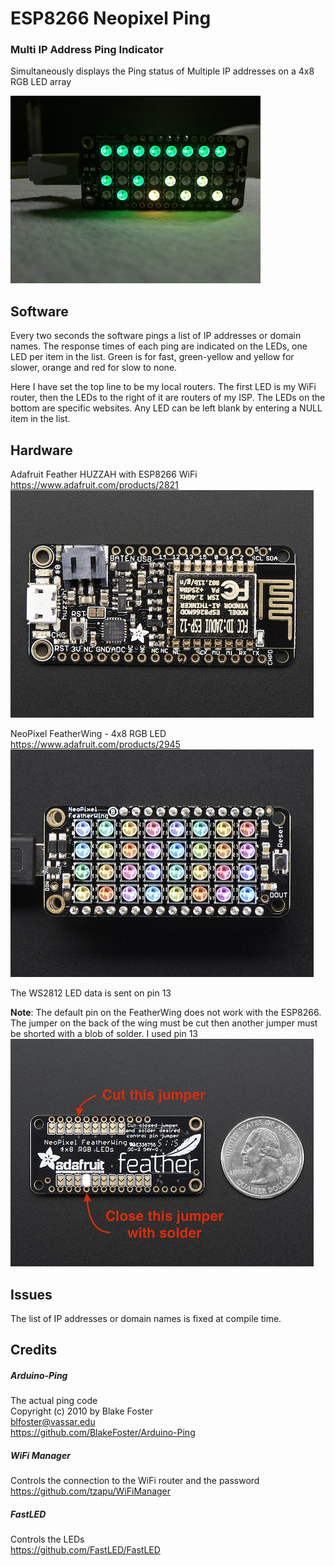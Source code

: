 # ESP8266 Neopixel Ping
### Multi IP Address Ping Indicator

Simultaneously displays the Ping status of Multiple IP addresses 
on a 4x8 RGB LED array

![](/images/Ping_Animation.gif)

## Software
Every two seconds the software pings a list of IP addresses or domain names. The response times of each ping are indicated on the LEDs, one LED per item in the list. Green is for fast, green-yellow and yellow for slower, orange and red for slow to none.

Here I have set the top line to be my local routers. The first LED is my WiFi router, then the LEDs to the right of it are routers of my ISP. The LEDs on the bottom are specific websites. Any LED can be left blank by entering a NULL item in the list.
	
## Hardware

Adafruit Feather HUZZAH with ESP8266 WiFi
https://www.adafruit.com/products/2821
![](/images/ESP8266_Feather_Huzzah.png)

NeoPixel FeatherWing - 4x8 RGB LED
https://www.adafruit.com/products/2945
![](/images/NeoPixel_FeatherWing.png)

The WS2812 LED data is sent on pin 13

**Note**: The default pin on the FeatherWing does not work with the ESP8266. 
The jumper on the back of the wing must be cut then another jumper 
must be shorted with a blob of solder. I used pin 13 
![](/images/NeoPixel_FeatherWing_Back.png)

## Issues
The  list of IP addresses or domain names is fixed at compile time.

## Credits

##### Arduino-Ping
The actual ping code  
Copyright (c) 2010 by Blake Foster  
blfoster@vassar.edu  
https://github.com/BlakeFoster/Arduino-Ping

##### WiFi Manager
Controls the connection to the WiFi router and the password  
https://github.com/tzapu/WiFiManager

##### FastLED
Controls the LEDs  
https://github.com/FastLED/FastLED
